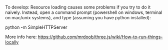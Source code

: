 To develop: 
Resource loading causes some problems if you try to do it naively.  Instead, open a command prompt (powershell on windows, terminal on mac/unix systems), and type (assuming you have python installed): 

python -m SimpleHTTPServer


More info here: https://github.com/mrdoob/three.js/wiki/How-to-run-things-locally

